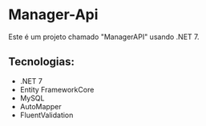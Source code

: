 # Manager-Api

Este é um projeto chamado "ManagerAPI" usando .NET 7.

## Tecnologias:
- .NET 7
- Entity FrameworkCore
- MySQL
- AutoMapper
- FluentValidation

